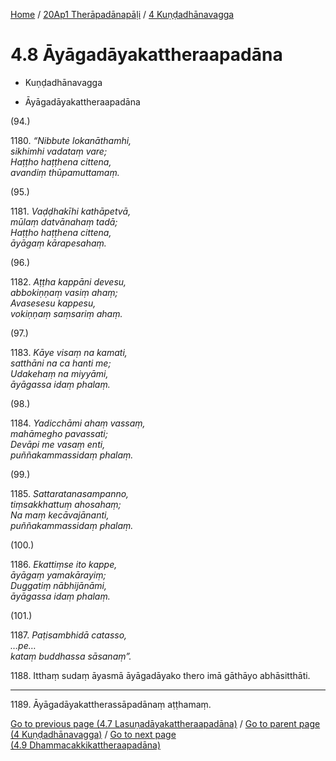 
[Home](/) / [20Ap1 Therāpadānapāḷi](...md) / [4 Kuṇḍadhānavagga](../20Ap1/4.md)

# 4.8 Āyāgadāyakattheraapadāna

* Kuṇḍadhānavagga

* Āyāgadāyakattheraapadāna

(94.)

1180\. _“Nibbute lokanāthamhi,_  
_sikhimhi vadataṃ vare;_  
_Haṭṭho haṭṭhena cittena,_  
_avandiṃ thūpamuttamaṃ._  


(95.)

1181\. _Vaḍḍhakīhi kathāpetvā,_  
_mūlaṃ datvānahaṃ tadā;_  
_Haṭṭho haṭṭhena cittena,_  
_āyāgaṃ kārapesahaṃ._  


(96.)

1182\. _Aṭṭha kappāni devesu,_  
_abbokiṇṇaṃ vasiṃ ahaṃ;_  
_Avasesesu kappesu,_  
_vokiṇṇaṃ saṃsariṃ ahaṃ._  


(97.)

1183\. _Kāye visaṃ na kamati,_  
_satthāni na ca hanti me;_  
_Udakehaṃ na miyyāmi,_  
_āyāgassa idaṃ phalaṃ._  


(98.)

1184\. _Yadicchāmi ahaṃ vassaṃ,_  
_mahāmegho pavassati;_  
_Devāpi me vasaṃ enti,_  
_puññakammassidaṃ phalaṃ._  


(99.)

1185\. _Sattaratanasampanno,_  
_tiṃsakkhattuṃ ahosahaṃ;_  
_Na maṃ kecāvajānanti,_  
_puññakammassidaṃ phalaṃ._  


(100.)

1186\. _Ekattiṃse ito kappe,_  
_āyāgaṃ yamakārayiṃ;_  
_Duggatiṃ nābhijānāmi,_  
_āyāgassa idaṃ phalaṃ._  


(101.)

1187\. _Paṭisambhidā catasso,_  
_…pe…_  
_kataṃ buddhassa sāsanaṃ”._  


1188\. Itthaṃ sudaṃ āyasmā āyāgadāyako thero imā gāthāyo abhāsitthāti.

---

1189\. Āyāgadāyakattherassāpadānaṃ aṭṭhamaṃ.



[Go to previous page (4.7 Lasuṇadāyakattheraapadāna)](4.7.md) / [Go to parent page (4 Kuṇḍadhānavagga)](../20Ap1/4.md) / [Go to next page (4.9 Dhammacakkikattheraapadāna)](4.9.md)


